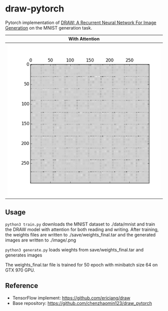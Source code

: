 # draw-pytorch

Pytorch implementation of [DRAW: A Recurrent Neural Network For Image Generation](http://arxiv.org/pdf/1502.04623.pdf) on the MNIST generation task.

| With Attention   |
| -------------  |
| <img src="./doc/demo.gif" width="100%">|


## Usage

`python3 train.py` downloads the MNIST dataset to ./data/mnist and train the DRAW model with attention for both reading and writing. After training, the weights files are written to ./save/weights_final.tar and the generated images are written to ./image/.png

`python3 generate.py` loads wieghts from save/weights_final.tar  and generates images

The weights_final.tar file is trained for 50 epoch with minibatch size 64 on GTX 970 GPU.

## Reference
* TensorFlow implement: https://github.com/ericjang/draw
* Base repository: https://github.com/chenzhaomin123/draw_pytorch